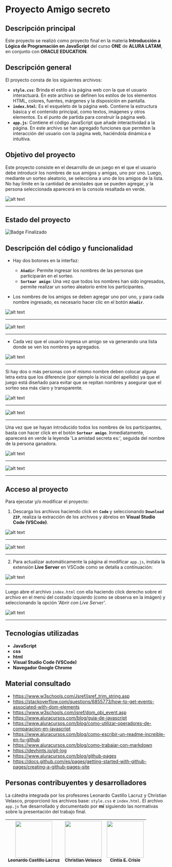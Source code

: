 # Proyecto Amigo secreto

## Descripción principal

Este proyecto se realizó como proyecto final en la materia **Introducción a Lógica de Programación en JavaScript** del curso **ONE** de **ALURA LATAM**, en conjunto con **ORACLE EDUCATION**.

## Descripción general

El proyecto consta de los siguientes archivos:

- **`style.css`**: Brinda el estilo a la página web con la que el usuario interactuará. En este archivo se definen los estilos de los elementos HTML, colores, fuentes, márgenes y la disposición en pantalla.
- **`index.html`**: Es el esqueleto de la página web. Contiene la estructura básica y el contenido principal, como textos, imágenes y otros elementos. Es el punto de partida para construir la página web.
- **`app.js`**: Contiene el código JavaScript que añade interactividad a la página. En este archivo se han agregado funciones que permiten la interacción del usuario con la página web, haciéndola dinámica e intuitiva.

## Objetivo del proyecto

Este proyecto consiste en el desarrollo de un juego en el que el usuario debe introducir los nombres de sus amigos y amigas, uno por uno. Luego, mediante un sorteo aleatorio, se selecciona a uno de los amigos de la lista. No hay límite en la cantidad de amistades que se pueden agregar, y la persona seleccionada aparecerá en la consola resaltada en verde.

![alt text](img-ilustrativas/0.png)

---------------

## Estado del proyecto
   ![Badge Finalizado](https://img.shields.io/badge/STATUS-%20FINALIZADO-GREEN)

## Descripción del código y funcionalidad

- Hay dos botones en la interfaz:
  - **`Añadir`**: Permite ingresar los nombres de las personas que participarán en el sorteo.
  - **`Sortear amigo`**: Una vez que todos los nombres han sido ingresados, permite realizar un sorteo aleatorio entre los participantes.

- Los nombres de los amigos se deben agregar uno por uno, y para cada nombre ingresado, es necesario hacer clic en el botón **`Añadir`**.


![alt text](img-ilustrativas/1.png)

---------------

![alt text](img-ilustrativas/2.png)

-----------------

- Cada vez que el usuario ingresa un amigo se va generando una lista donde se ven los nombres ya agregados.

![alt text](img-ilustrativas/3.png)

-----------------

Si hay dos o más personas con el mismo nombre deben colocar alguna letra extra que los diferencie (por ejemplo la inicial del apellido) ya que el juego está diseñado para evitar que se repitan nombres y asegurar que el sorteo sea más claro y transparente.

![alt text](img-ilustrativas/4.png)

-----------------


![alt text](img-ilustrativas/5.png)

-----------------

 Una vez que se hayan introducido todos los nombres de los participantes, basta con hacer click en el botón **`Sortear amigo`**. Inmediatamente, aparecerá en verde la leyenda 'La amistad secreta es:', seguida del nombre de la persona ganadora.

![alt text](img-ilustrativas/6.png)

-----------------

![alt text](img-ilustrativas/7.png)

-----------------

## Acceso al proyecto

Para ejecutar y/o modificar el proyecto:

1. Descarga los archivos haciendo click en **`Code`** y seleccionando **`Download ZIP`**, realiza la extracción de los archivos y ábrelos en **Visual Studio Code (VSCode)**.

![alt text](img-ilustrativas/8.png)

-----------------

![alt text](img-ilustrativas/9.png)

-----------------

2. Para actualizar automáticamente la página al modificar `app.js`, instala la extensión **Live Server** en VSCode como se detalla a continuación: 

![alt text](img-ilustrativas/10.png)

---------------------

Luego abre el archivo `index.html` con ella haciendo click derecho sobre el archivo en el menú del costado izquierdo (como se observa en la imágen) y seleccionando la opción *'Abrir con Live Server'*.

![alt text](img-ilustrativas/11.png)

-----------------

## Tecnologías utilizadas

- **JavaScript**
- **css**
- **html**
- **Visual Studio Code (VSCode)**
- **Navegador Google Chrome**

## Material consultado
- https://www.w3schools.com/Jsref/jsref_trim_string.asp
- https://stackoverflow.com/questions/6855773/how-to-get-events-associated-with-dom-elements
- https://www.w3schools.com/jsref/dom_obj_event.asp
- https://www.aluracursos.com/blog/guia-de-javascript
- https://www.aluracursos.com/blog/como-utilizar-operadores-de-comparacion-en-javascript
- https://www.aluracursos.com/blog/como-escribir-un-readme-increible-en-tu-github
- https://www.aluracursos.com/blog/como-trabajar-con-markdown
- https://devhints.io/git-log
- https://www.aluracursos.com/blog/github-pages
- https://docs.github.com/es/pages/getting-started-with-github-pages/creating-a-github-pages-site

## Personas contribuyentes y desarrolladores

La cátedra integrada por los profesores Leonardo Castillo Lacruz y Christian Velasco, proporcionó los archivos base: `style.css` e `index.html`. El archivo `app.js` fue desarrollado y documentado por **mí** siguiendo las normativas sobre la presentación del trabajo final.

| [<img src="https://avatars.githubusercontent.com/u/4803845?v=4" width=115><br><sub>Leonardo Castillo Lacruz</sub>](https://github.com/ljcl79) |  [<img src="https://avatars.githubusercontent.com/u/29123800?v=4" width=115><br><sub>Christian Velasco</sub>](https://github.com/christianpva) |  [<img src="https://avatars.githubusercontent.com/u/110127199?v=4" width=115><br><sub>Cintia E. Crisie</sub>](https://github.com/CintiaBEC) |
| :---: | :---: | :---: |
